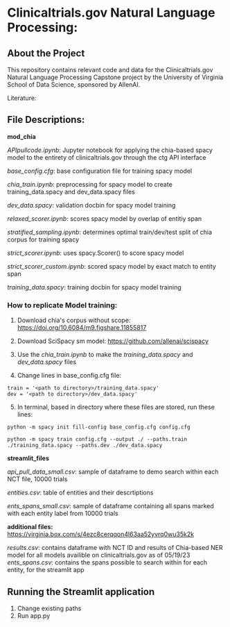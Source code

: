 # Clinicaltrials.gov Natural Language Processing: 

## About the Project
This repository contains relevant code and data for the Clinicaltrials.gov Natural Language Processing Capstone project by the University of Virginia School of Data Science, sponsored by AllenAI. 

Literature: 

## File Descriptions: 

**mod_chia**

*APIpullcode.ipynb*: Jupyter notebook for applying the chia-based spacy model to the entirety of clinicaltrials.gov through the ctg API interface

*base_config.cfg*: base configuration file for training spacy model

*chia_train.ipynb*: preprocessing for spacy model to create training_data.spacy and dev_data.spacy files

*dev_data.spacy*: validation docbin for spacy model training

*relaxed_scorer.ipynb*: scores spacy model by overlap of entitiy span

*stratified_sampling.ipynb*: determines optimal train/dev/test split of chia corpus for training spacy

*strict_scorer.ipynb*: uses spacy.Scorer() to score spacy model

*strict_scorer_custom.ipynb*: scored spacy model by exact match to entity span

*training_data.spacy*: training docbin for spacy model training

### How to replicate Model training: 

1. Download chia's corpus without scope: https://doi.org/10.6084/m9.figshare.11855817

2. Download SciSpacy sm model: https://github.com/allenai/scispacy

3. Use the *chia_train.ipynb* to make the *training_data.spacy* and *dev_data.spacy* files 

4. Change lines in base_config.cfg file:

```
train = '<path to directory>/training_data.spacy'
dev = '<path to directory>/dev_data.spacy'
```
5. In terminal, based in directory where these files are stored, run these lines: 

```
python -m spacy init fill-config base_config.cfg config.cfg
```

```
python -m spacy train config.cfg --output ./ --paths.train ./training_data.spacy --paths.dev ./dev_data.spacy 
```

**streamlit_files**

*api_pull_data_small.csv*: sample of dataframe to demo search within each NCT file, 10000 trials

*entities.csv*: table of entities and their descrtiptions

*ents_spans_small.csv*: sample of dataframe containing all spans marked with each entity label from 10000 trials

**additional files:** 
https://virginia.box.com/s/4ezc8cerqqon4l63aa52yvrq0wu35k2k

*results.csv*: contains dataframe with NCT ID and results of Chia-based NER model for all models availible on clinicaltrials.gov as of 05/19/23
*ents_spans.csv*: contains the spans possible to search within for each entity, for the streamlit app 

## Running the Streamlit application
1. Change existing paths
2. Run app.py
